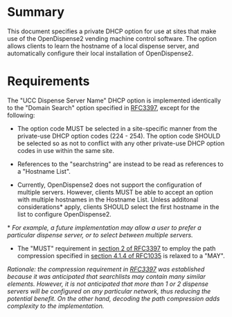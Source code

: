 # Summary

This document specifies a private DHCP option for use at sites that make use
of the OpenDispense2 vending machine control software. The option allows
clients to learn the hostname of a local dispense server, and automatically
configure their local installation of OpenDispense2.

# Requirements

The "UCC Dispense Server Name" DHCP option is implemented identically to
the "Domain Search" option specified in
[RFC3397](https://www.rfc-editor.org/rfc/rfc3397.html), except for the
following:

- The option code MUST be selected in a site-specific manner from the
  private-use DHCP option codes (224 - 254). The option code SHOULD be
  selected so as not to conflict with any other private-use DHCP option codes
  in use within the same site.

- References to the "searchstring" are instead to be read as references to a
  "Hostname List".

- Currently, OpenDispense2 does not support the configuration of multiple
  servers. However, clients MUST be able to accept an option with multiple
  hostnames in the Hostname List. Unless additonal considerations\* apply,
  clients SHOULD select the first hostname in the list to configure
  OpenDispense2.

\* *For example, a future implementation may allow a user to prefer a
particular dispense server, or to select between multiple servers.*

- The "MUST" requirement in
[section 2 of RFC3397](https://www.rfc-editor.org/rfc/rfc3397.html#section-2)
to employ the path compression specified in
[section 4.1.4 of RFC1035](https://www.rfc-editor.org/rfc/rfc1035.html#section-4.1.4)
is relaxed to a "MAY".

*Rationale: the compression requirement in
[RFC3397](https://www.rfc-editor.org/rfc/rfc3397.html) was established because
it was anticipated that searchlists may contain many similar elements.
However, it is not anticipated that more than 1 or 2 dispense servers will
be configured on any particular network, thus reducing the potential benefit.
On the other hand, decoding the path compression adds complexity to the
implementation.*
